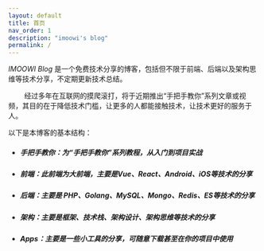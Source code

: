 ```yaml
---
layout: default
title: 首页
nav_order: 1
description: "imoowi's blog"
permalink: /
---
```


_IMOOWI Blog_ 是一个免费技术分享的博客，包括但不限于前端、后端以及架构思维等技术分享，不定期更新技术总结。

&emsp;&emsp; 经过多年在互联网的摸爬滚打，将于近期推出“手把手教你”系列文章或视频，其目的在于降低技术门槛，让更多的人都能接触技术，让技术更好的服务于人。


以下是本博客的基本结构：

- ##### 手把手教你：为“手把手教你”系列教程，从入门到项目实战
- ##### 前端：此前端为大前端，主要是Vue、React、Android、iOS等技术的分享
- ##### 后端：主要是 PHP、Golang、MySQL、Mongo、Redis、ES等技术的分享
- ##### 架构：主要是框架、技术栈、架构设计、架构思维等技术的分享
- ##### Apps：主要是一些小工具的分享，可随意下载甚至在你的项目中使用
